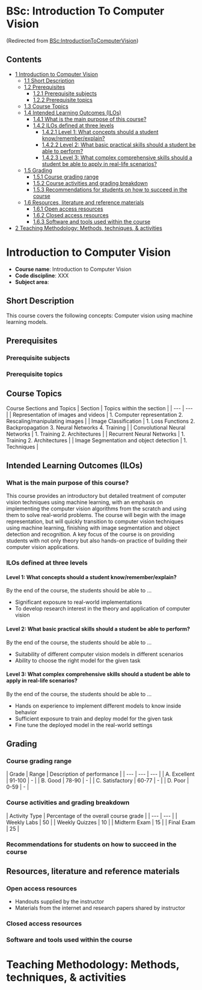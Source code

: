 






BSc: Introduction To Computer Vision
====================================



(Redirected from [BSc:IntroductionToComputerVision](/index.php?title=BSc:IntroductionToComputerVision&redirect=no "BSc:IntroductionToComputerVision"))


Contents
--------


* [1 Introduction to Computer Vision](#Introduction_to_Computer_Vision)
	+ [1.1 Short Description](#Short_Description)
	+ [1.2 Prerequisites](#Prerequisites)
		- [1.2.1 Prerequisite subjects](#Prerequisite_subjects)
		- [1.2.2 Prerequisite topics](#Prerequisite_topics)
	+ [1.3 Course Topics](#Course_Topics)
	+ [1.4 Intended Learning Outcomes (ILOs)](#Intended_Learning_Outcomes_.28ILOs.29)
		- [1.4.1 What is the main purpose of this course?](#What_is_the_main_purpose_of_this_course.3F)
		- [1.4.2 ILOs defined at three levels](#ILOs_defined_at_three_levels)
			* [1.4.2.1 Level 1: What concepts should a student know/remember/explain?](#Level_1:_What_concepts_should_a_student_know.2Fremember.2Fexplain.3F)
			* [1.4.2.2 Level 2: What basic practical skills should a student be able to perform?](#Level_2:_What_basic_practical_skills_should_a_student_be_able_to_perform.3F)
			* [1.4.2.3 Level 3: What complex comprehensive skills should a student be able to apply in real-life scenarios?](#Level_3:_What_complex_comprehensive_skills_should_a_student_be_able_to_apply_in_real-life_scenarios.3F)
	+ [1.5 Grading](#Grading)
		- [1.5.1 Course grading range](#Course_grading_range)
		- [1.5.2 Course activities and grading breakdown](#Course_activities_and_grading_breakdown)
		- [1.5.3 Recommendations for students on how to succeed in the course](#Recommendations_for_students_on_how_to_succeed_in_the_course)
	+ [1.6 Resources, literature and reference materials](#Resources.2C_literature_and_reference_materials)
		- [1.6.1 Open access resources](#Open_access_resources)
		- [1.6.2 Closed access resources](#Closed_access_resources)
		- [1.6.3 Software and tools used within the course](#Software_and_tools_used_within_the_course)
* [2 Teaching Methodology: Methods, techniques, & activities](#Teaching_Methodology:_Methods.2C_techniques.2C_.26_activities)



Introduction to Computer Vision
===============================


* **Course name**: Introduction to Computer Vision
* **Code discipline**: XXX
* **Subject area**:


Short Description
-----------------


This course covers the following concepts: Computer vision using machine learning models.



Prerequisites
-------------


### Prerequisite subjects


### Prerequisite topics


Course Topics
-------------




Course Sections and Topics
| Section | Topics within the section
 |
| --- | --- |
| Representation of images and videos | 1. Computer representation
2. Rescaling/manipulating images
 |
| Image Classification | 1. Loss Functions
2. Backpropagation
3. Neural Networks
4. Training
 |
| Convolutional Neural Networks | 1. Training
2. Architectures
 |
| Recurrent Neural Networks | 1. Training
2. Architectures
 |
| Image Segmentation and object detection | 1. Techniques
 |


Intended Learning Outcomes (ILOs)
---------------------------------


### What is the main purpose of this course?


This course provides an introductory but detailed treatment of computer vision techniques using machine learning, with an emphasis on implementing the computer vision algorithms from the scratch and using them to solve real-world problems. The course will begin with the image representation, but will quickly transition to computer vision techniques using machine learning, finishing with image segmentation and object detection and recognition. A key focus of the course is on providing students with not only theory but also hands-on practice of building their computer vision applications.



### ILOs defined at three levels


#### Level 1: What concepts should a student know/remember/explain?


By the end of the course, the students should be able to ...



* Significant exposure to real-world implementations
* To develop research interest in the theory and application of computer vision


#### Level 2: What basic practical skills should a student be able to perform?


By the end of the course, the students should be able to ...



* Suitability of different computer vision models in different scenarios
* Ability to choose the right model for the given task


#### Level 3: What complex comprehensive skills should a student be able to apply in real-life scenarios?


By the end of the course, the students should be able to ...



* Hands on experience to implement different models to know inside behavior
* Sufficient exposure to train and deploy model for the given task
* Fine tune the deployed model in the real-world settings


Grading
-------


### Course grading range





| Grade | Range | Description of performance
 |
| --- | --- | --- |
| A. Excellent | 91-100 | -
 |
| B. Good | 78-90 | -
 |
| C. Satisfactory | 60-77 | -
 |
| D. Poor | 0-59 | -
 |


### Course activities and grading breakdown





| Activity Type | Percentage of the overall course grade
 |
| --- | --- |
| Weekly Labs | 50
 |
| Weekly Quizzes | 10
 |
| Midterm Exam | 15
 |
| Final Exam | 25
 |


### Recommendations for students on how to succeed in the course


Resources, literature and reference materials
---------------------------------------------


### Open access resources


* Handouts supplied by the instructor
* Materials from the internet and research papers shared by instructor


### Closed access resources


### Software and tools used within the course


Teaching Methodology: Methods, techniques, & activities
=======================================================










